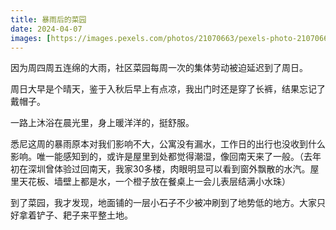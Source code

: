 ```yaml
---
title: 暴雨后的菜园
date: 2024-04-07
images: [https://images.pexels.com/photos/21070663/pexels-photo-21070663/free-photo-of-banana.jpeg,]
---
```


因为周四周五连绵的大雨，社区菜园每周一次的集体劳动被迫延迟到了周日。

周日大早是个晴天，鉴于入秋后早上有点凉，我出门时还是穿了长裤，结果忘记了戴帽子。

一路上沐浴在晨光里，身上暖洋洋的，挺舒服。

悉尼这周的暴雨原本对我们影响不大，公寓没有漏水，工作日的出行也没收到什么影响。唯一能感知到的，或许是屋里到处都觉得潮湿，像回南天来了一般。（去年初在深圳曾体验过回南天，我家30多楼，肉眼明显可以看到窗外飘散的水汽。屋里天花板、墙壁上都是水，一个橙子放在餐桌上一会儿表层结满小水珠）

到了菜园，我才发现，地面铺的一层小石子不少被冲刷到了地势低的地方。大家只好拿着铲子、耙子来平整土地。

